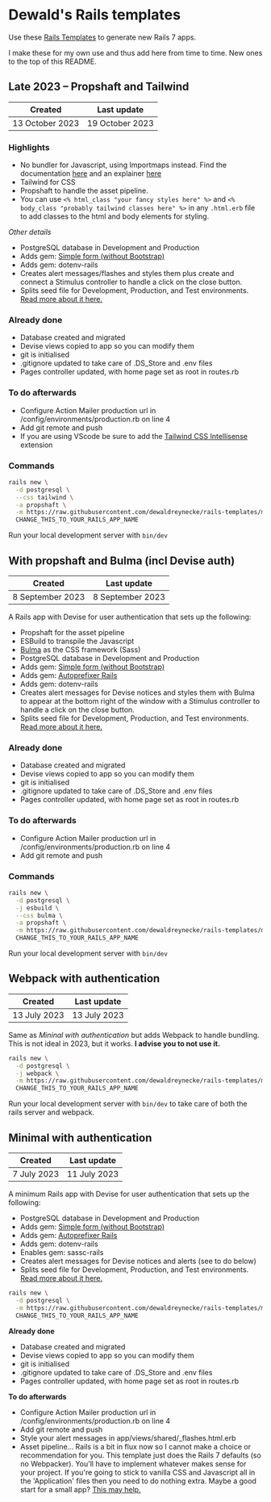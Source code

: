 # Dewald's Rails templates

Use these [Rails Templates](http://guides.rubyonrails.org/rails_application_templates.html)
to generate new Rails 7 apps.

I make these for my own use and thus add here from time to time. New ones to the top of this README.

## Late 2023 – Propshaft and Tailwind

| Created | Last update |
| -- | -- |
| 13 October 2023 | 19 October 2023 |

### Highlights
- No bundler for Javascript, using Importmaps instead. Find the documentation [here](https://guides.rubyonrails.org/working_with_javascript_in_rails.html) and an explainer [here](https://blog.appsignal.com/2022/03/02/import-maps-under-the-hood-in-rails-7.html)
- Tailwind for CSS
- Propshaft to handle the asset pipeline.
- You can use `<% html_class "your fancy styles here" %>` and `<% body_class "probably tailwind classes here" %>` in any `.html.erb` file to add classes to the html and body elements for styling.

_Other details_
- PostgreSQL database in Development and Production
- Adds gem: [Simple form (without Bootstrap)](https://github.com/heartcombo/simple_form)
- Adds gem: dotenv-rails
- Creates alert messages/flashes and styles them plus create and connect a Stimulus controller to handle a click on the close button.
- Splits seed file for Development, Production, and Test environments. [Read more about it here.](https://blog.dewaldreynecke.net/entries/rails-seed-by-enviroment)

### Already done
- Database created and migrated
- Devise views copied to app so you can modify them
- git is initialised
- .gitignore updated to take care of .DS_Store and .env files
- Pages controller updated, with home page set as root in routes.rb

### To do afterwards
- Configure Action Mailer production url in /config/environments/production.rb on line 4
- Add git remote and push
- If you are using VScode be sure to add the [Tailwind CSS Intellisense](https://marketplace.visualstudio.com/items?itemName=bradlc.vscode-tailwindcss) extension

### Commands

```bash
rails new \
  -d postgresql \
  --css tailwind \
  -a propshaft \
  -m https://raw.githubusercontent.com/dewaldreynecke/rails-templates/main/tailwind.rb \
  CHANGE_THIS_TO_YOUR_RAILS_APP_NAME
```
Run your local development server with
```bin/dev```

## With propshaft and Bulma (incl Devise auth)

| Created | Last update |
| -- | -- |
| 8 September 2023 | 8 September 2023 |

A Rails app with Devise for user authentication that sets up the following:
- Propshaft for the asset pipeline
- ESBuild to transpile the Javascript
- [Bulma](https://bulma.io) as the CSS framework (Sass)
- PostgreSQL database in Development and Production
- Adds gem: [Simple form (without Bootstrap)](https://github.com/heartcombo/simple_form)
- Adds gem: [Autoprefixer Rails](https://github.com/ai/autoprefixer-rails)
- Adds gem: dotenv-rails
- Creates alert messages for Devise notices and styles them with Bulma to appear
at the bottom right of the window with a Stimulus controller to handle a click
on the close button.
- Splits seed file for Development, Production, and Test environments. [Read more about it here.](https://blog.dewaldreynecke.net/entries/rails-seed-by-enviroment)

### Already done
- Database created and migrated
- Devise views copied to app so you can modify them
- git is initialised
- .gitignore updated to take care of .DS_Store and .env files
- Pages controller updated, with home page set as root in routes.rb

### To do afterwards
- Configure Action Mailer production url in /config/environments/production.rb on line 4
- Add git remote and push

### Commands

```bash
rails new \
  -d postgresql \
  -j esbuild \
  --css bulma \
  -a propshaft \
  -m https://raw.githubusercontent.com/dewaldreynecke/rails-templates/main/propshaft.rb \
  CHANGE_THIS_TO_YOUR_RAILS_APP_NAME
```
Run your local development server with
```bin/dev```

## Webpack with authentication

| Created | Last update |
| -- | -- |
| 13 July 2023 | 13 July 2023 |

Same as _Mininal with authentication_ but adds Webpack to handle bundling.
This is not ideal in 2023, but it works. **I advise you to not use it.**

```bash
rails new \
  -d postgresql \
  -j webpack \
  -m https://raw.githubusercontent.com/dewaldreynecke/rails-templates/main/auth.rb \
  CHANGE_THIS_TO_YOUR_RAILS_APP_NAME
```
Run your local development server with
```bin/dev```
to take care of both the rails server and webpack.

## Minimal with authentication

| Created | Last update |
| -- | -- |
| 7 July 2023 | 11 July 2023 |

A minimum Rails app with Devise for user authentication that sets up the following:
- PostgreSQL database in Development and Production
- Adds gem: [Simple form (without Bootstrap)](https://github.com/heartcombo/simple_form)
- Adds gem: [Autoprefixer Rails](https://github.com/ai/autoprefixer-rails)
- Adds gem: dotenv-rails
- Enables gem: sassc-rails
- Creates alert messages for Devise notices and alerts (see to do below)
- Splits seed file for Development, Production, and Test environments. [Read more about it here.](https://blog.dewaldreynecke.net/entries/rails-seed-by-enviroment)

```bash
rails new \
  -d postgresql \
  -m https://raw.githubusercontent.com/dewaldreynecke/rails-templates/main/auth.rb \
  CHANGE_THIS_TO_YOUR_RAILS_APP_NAME
```

**Already done**
- Database created and migrated
- Devise views copied to app so you can modify them
- git is initialised
- .gitignore updated to take care of .DS_Store and .env files
- Pages controller updated, with home page set as root in routes.rb

**To do afterwards**
- Configure Action Mailer production url in /config/environments/production.rb on line 4
- Add git remote and push
- Style your alert messages in app/views/shared/_flashes.html.erb
- Asset pipeline... Rails is a bit in flux now so I cannot make a choice or recommendation for you. This template just does the Rails 7 defaults (so no Webpacker). You'll have to implement whatever makes sense for your project. If you're going to stick to vanilla CSS and Javascript all in the 'Application' files then you need to do nothing extra. Maybe a good start for a small app? [This may help.](https://discuss.rubyonrails.org/t/guide-to-rails-7-and-the-asset-pipeline/80851)

